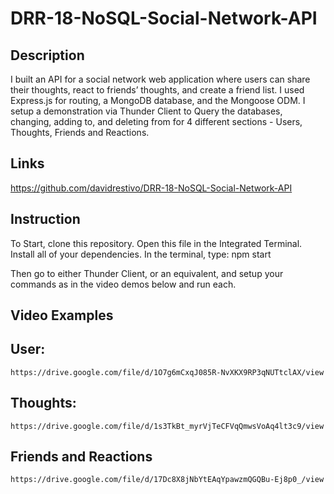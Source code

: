 # DRR-18-NoSQL-Social-Network-API

## Description
I built an API for a social network web application where users can share their thoughts, react to friends’ thoughts, and create a friend list. I used Express.js for routing, a MongoDB database, and the Mongoose ODM. I setup a demonstration via Thunder Client to Query the databases, changing, adding to, and deleting from for 4 different sections - Users, Thoughts, Friends and Reactions.

## Links

https://github.com/davidrestivo/DRR-18-NoSQL-Social-Network-API

## Instruction

To Start, clone this repository. Open this file in the Integrated Terminal. Install all of your dependencies. In the terminal, type: npm start

Then go to either Thunder Client, or an equivalent, and setup your commands as in the video demos below and run each.


## Video Examples

## User:
    https://drive.google.com/file/d/1O7g6mCxqJ085R-NvXKX9RP3qNUTtclAX/view

## Thoughts:
    https://drive.google.com/file/d/1s3TkBt_myrVjTeCFVqQmwsVoAq4lt3c9/view

## Friends and Reactions
    https://drive.google.com/file/d/17Dc8X8jNbYtEAqYpawzmQGQBu-Ej8p0_/view






